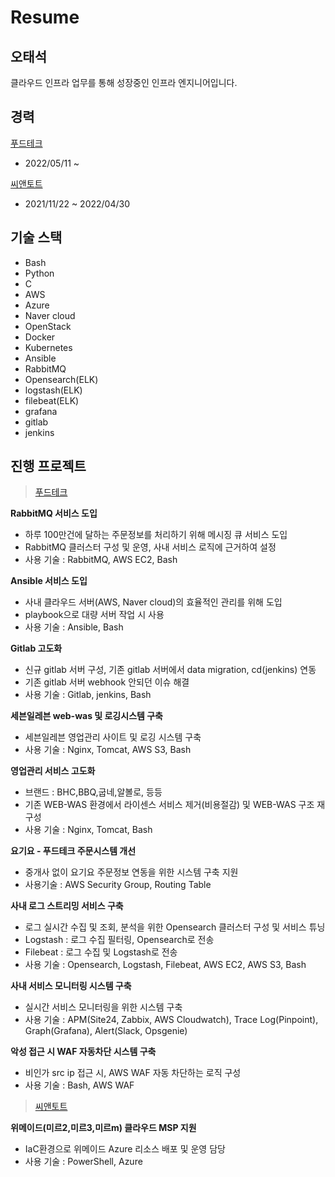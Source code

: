 Resume
=============

오태석
-------------
클라우드 인프라 업무를 통해 성장중인 인프라 엔지니어입니다.

경력
-------------
[푸드테크](https://www.foodtechkorea.com/)
- 2022/05/11 ~

[씨앤토트](https://www.cnthoth.com/)
- 2021/11/22 ~ 2022/04/30



기술 스택
-------------
- Bash
- Python
- C
- AWS
- Azure
- Naver cloud
- OpenStack
- Docker
- Kubernetes
- Ansible
- RabbitMQ
- Opensearch(ELK)
- logstash(ELK)
- filebeat(ELK)
- grafana
- gitlab
- jenkins


진행 프로젝트
-------------
> [푸드테크](https://www.foodtechkorea.com/)

 __RabbitMQ 서비스 도입__
- 하루 100만건에 달하는 주문정보를 처리하기 위해 메시징 큐 서비스 도입
- RabbitMQ 클러스터 구성 및 운영, 사내 서비스 로직에 근거하여 설정
- 사용 기술 : RabbitMQ, AWS EC2, Bash

__Ansible 서비스 도입__
- 사내 클라우드 서버(AWS, Naver cloud)의 효율적인 관리를 위해 도입
- playbook으로 대량 서버 작업 시 사용
- 사용 기술 : Ansible, Bash

__Gitlab 고도화__
- 신규 gitlab 서버 구성, 기존 gitlab 서버에서 data migration, cd(jenkins) 연동
- 기존 gitlab 서버 webhook 안되던 이슈 해결
- 사용 기술 : Gitlab, jenkins, Bash
 
__세븐일레븐 web-was 및 로깅시스템 구축__
- 세븐일레븐 영업관리 사이트 및 로깅 시스템 구축
- 사용 기술 : Nginx, Tomcat, AWS S3, Bash

__영업관리 서비스 고도화__
- 브랜드 : BHC,BBQ,굽네,알볼로, 등등
- 기존 WEB-WAS 환경에서 라이센스 서비스 제거(비용절감) 및 WEB-WAS 구조 재구성
- 사용 기술 : Nginx, Tomcat, Bash

__요기요 - 푸드테크 주문시스템 개선__
- 중개사 없이 요기요 주문정보 연동을 위한 시스템 구축 지원
- 사용기술 : AWS Security Group, Routing Table

__사내 로그 스트리밍 서비스 구축__
- 로그 실시간 수집 및 조회, 분석을 위한 Opensearch 클러스터 구성 및 서비스 튜닝  
- Logstash : 로그 수집 필터링, Opensearch로 전송
- Filebeat : 로그 수집 및 Logstash로 전송
- 사용 기술 : Opensearch, Logstash, Filebeat, AWS EC2, AWS S3, Bash

__사내 서비스 모니터링 시스템 구축__
- 실시간 서비스 모니터링을 위한 시스템 구축 
- 사용 기술 : APM(Site24, Zabbix, AWS Cloudwatch), Trace Log(Pinpoint), Graph(Grafana), Alert(Slack, Opsgenie)

__악성 접근 시 WAF 자동차단 시스템 구축__
- 비인가 src ip 접근 시, AWS WAF 자동 차단하는 로직 구성
- 사용 기술 : Bash, AWS WAF


> [씨앤토트](https://www.cnthoth.com/)

__위메이드(미르2,미르3,미르m) 클라우드 MSP 지원__
- IaC환경으로 위메이드 Azure 리소스 배포 및 운영 담당
- 사용 기술 : PowerShell, Azure
